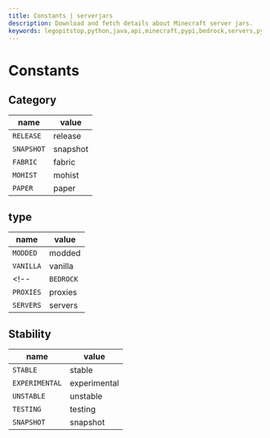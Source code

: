 ```yaml
---
title: Constants | serverjars
description: Download and fetch details about Minecraft server jars.
keywords: legopitstop,python,java,api,minecraft,pypi,bedrock,servers,pythonpackage,serverjars
---
```


# Constants

## Category

| name         | value      |
| ------------ | ---------- |
| `RELEASE`    | release    |
| `SNAPSHOT`   | snapshot   |
| `FABRIC`     | fabric     |
| `MOHIST`     | mohist     |
| `PAPER`      | paper      |

<!-- | `NUKKITX`    | nukkitx    |
| `POCKETMINE` | pocketmine |
| `FORGE`      | forge      |
| `CATSERVER`  | catserver  |
| `BUNGEECORD` | bungeecord |
| `VELOCITY`   | velocity   |
| `WATERFALL`  | waterfall  |
| `FLAMECORD`  | flamecord  |
| `BUKKIT`     | bukkit     |
| `SPIGOT`     | spigot     |
| `PURPUR`     | purpur     |
| `TUINITY`    | tuinity    |
| `SPONGE`     | sponge     | -->

## type

| name      | value   |
| --------- | ------- |
| `MODDED`  | modded  |
| `VANILLA`  | vanilla  |
<!-- | `BEDROCK` | bedrock |
| `PROXIES` | proxies |
| `SERVERS` | servers | -->

## Stability

| name           | value        |
| -------------- | ------------ |
| `STABLE`       | stable       |
| `EXPERIMENTAL` | experimental |
| `UNSTABLE`     | unstable     |
| `TESTING`      | testing      |
| `SNAPSHOT`     | snapshot     |
